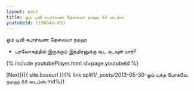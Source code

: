 ```yaml
---
layout: post
title: ஓம் டிவி சுபார்வண தேவையா நமஹ ௧௧ டைம்ஸ்
youtubeId: ti9XG4o-V5U
---
```

 
 
 ஓம் டிவி சுபார்வண தேவையா நமஹ  
 
 -  பரலோகத்தில் இருக்கும் இந்திரனுக்கு கூட கடவுள் யார்? 
 
  
 
  
 
 
 
 
 
 


{% include youtubePlayer.html id=page.youtubeId %}
 
[Next]({{ site.baseurl }}{% link  split1/_posts/2013-05-30-ஓம் யுக்த போகவே நமஹ ௧௧ டைம்ஸ்.md%})
 
